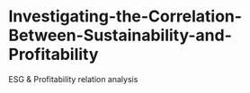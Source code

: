 # Investigating-the-Correlation-Between-Sustainability-and-Profitability
ESG &amp; Profitability relation analysis
